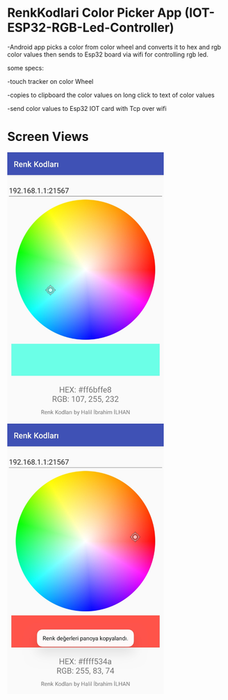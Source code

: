 # RenkKodlari Color Picker App (IOT-ESP32-RGB-Led-Controller)
-Android app picks a color from color wheel and converts it to hex and rgb color values then sends to Esp32 board via wifi for controlling rgb led.

some specs:

-touch tracker on color Wheel

-copies to clipboard the color values on long click to text of color values 

-send color values to Esp32 IOT card with Tcp over wifi

# Screen Views

<img src="screenviews/blue.jpg" width="360">  <img src="screenviews/red.jpg" width="360">

